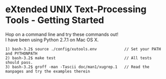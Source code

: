 eXtended UNIX Text-Processing Tools - Getting Started
=====================================================
Hop on a command line and try these commands out!  
I have been using Python 2.7.1 on Mac OS X.

    1) bash-3.2$ source ./config/xutools.env			// Set your PATH and PYTHONPATH
    2) bash-3.2$ make test 						        // All tests should pass.
    3) bash-3.2$ groff -man -Tascii doc/man1/xugrep.1   // Read the manpages and try the examples therein
